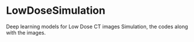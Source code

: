 # LowDoseSimulation

Deep learning models for Low Dose CT images Simulation, the codes along with the images.
